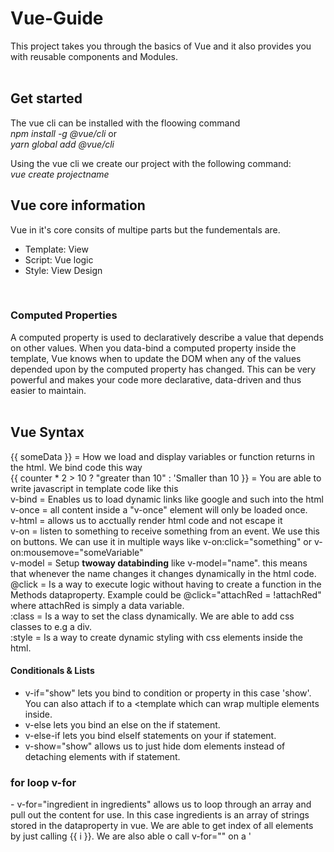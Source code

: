 <h1> Vue-Guide </h1>
This project takes you through the basics of Vue and it also provides you with reusable components and Modules. <br>

<br>
<h2>Get started</h2>
The vue cli can be installed with the floowing command <br>
<i>npm install -g @vue/cli</i>
or<br>
<i>yarn global add @vue/cli</i>

Using the vue cli we create our project with the following command: <br>
<i>vue create projectname</i> <br>

<h2>Vue core information</h2>

Vue in it's core consits of multipe parts but the fundementals are. 
- Template: View
- Script: Vue logic
- Style: View Design

<br>
<h3>Computed Properties</h3>
A computed property is used to declaratively describe a value that depends on other values. When you data-bind a computed property inside the template, Vue knows when to update the DOM when any of the values depended upon by the computed property has changed. This can be very powerful and makes your code more declarative, data-driven and thus easier to maintain.<br>

<br>
<h2> Vue Syntax </h2>
{{ someData }} = How we load and display variables or function returns in the html. We bind code this way <br>
{{ counter * 2 > 10 ? "greater than 10" : 'Smaller than 10 }} = You are able to write javascript in template code like this <br>
v-bind = Enables us to load dynamic links like google and such into the html <br>
v-once = all content inside a "v-once" element will only be loaded once. <br>
v-html = allows us to acctually render html code and not escape it <br>
v-on = listen to something to receive something from an event. We use this on buttons. We can use it in multiple ways like v-on:click="something" or v-on:mousemove="someVariable" <br>
v-model = Setup <b>twoway databinding</b> like v-model="name". this means that whenever the name changes it changes dynamically in the html code. <br>
@click = Is a way to execute logic without having to create a function in the Methods dataproperty. Example could be @click="attachRed =  !attachRed" where attachRed is simply a data variable. <br> 
:class = Is a way to set the class dynamically. We are able to add css classes to e.g a div. <br>
:style = Is a way to create dynamic styling with css elements inside the html. <br>

#### Conditionals & Lists

- v-if="show" lets you bind to condition or property in this case 'show'. You can also attach if to a <template which can wrap multiple elements inside. <br>
- v-else lets you bind an else on the if statement. <br>
- v-else-if lets you bind elseIf statements on your if statement. <br>
- v-show="show" allows us to just hide dom elements instead of detaching elements with if statement. <br>
<h3>for loop v-for</h3>
- v-for="ingredient in ingredients" allows us to loop through an array and pull out the content for use. In this case ingredients is an array of strings stored in the dataproperty in vue. We are able to get index of all elements by just calling {{ i }}. We are also able o call v-for="" on a '<template which will render all content in template multiple times. You can also loop through properties of objects by looping inside a loop. The second loop would look like v-for="value iningredient".  <br>
- v-for="n in 10" will loop through the range of integers and list all numbers with {{ n }}. this is how you can loop through numbers. <br><br>
Example:<br>
https://github.com/KristoferMar/Vue-Guide/blob/master/vue-basics/src/components/ForLoop.vue <br><br>
- You can add elements to an loop like e.g <button @click="ingredients.push('spices')" but it's a good idea to add :key="ingredient" in the v-for element to make sure new added elements don't overwrite old once. <br>

### Vue information
Vue 'components' start with new Vue({ dataproperties }) and consists of different data properties which include functions mand methods inside them. <br> <br>

Properties:

- el is the dataproperty which binds vue template to our html code. if we want to execute js code on a div with id="app" el will be = '#app'. <br>
- Data is a dataproperty but is NOT reactive, becuase the data property does not include methods. <br>
- The Methods property is used to create methods to interact with data in the data property. Method properties are executed every time the dom is updated. <br>
- The Computed property lets us store properties and it is not directly data. Data in the computed property can be used just like you use a property in a data object. You dont have to use if as functions. Computed properties are only executed when needed. Computed properties ALWAYS need to run synchronously. <br>
- Watch is a data properties which we use to run async functions. We are able to store local variables in the watch properties.  <br>

events are well used in vue and they have some default implementation posibilities. $event is the reserved variable name for an event. We can trigger event functions directly in the html like v-on:mousemove.stop <br>

We aso have key modifiers they looke like v-on:keyup.enter.space="something", which will trigger if you press space or enter <br>

### Vue Lifecycle hooks
All lifecycle hooks are registered directly in the root of the vue constroctor and not inside the method property. 

- beforeCreate: function() --> Code is executed before everything else. <br>

- created: function() --> Code is executed after the component has finished it's creation <br> 

- beforeMount: function() --> Executed after it's created but before it's mounted to the DOM <br> 

- mounted: function() --> Created, mounted and visible in the browser <br>

- beforeUpdate: function() --> Executed on data change and before the change is finished and dispalyer <br> 

- updated: function() --> Executed right after the DOM has updated <br>

- beforeDestroy: function() --> Executed before an instance is destroyed / removed <br> 

- destroyed: function() --> When component is destroyed (good for cleanup) <br>

### Parsing of data 

Between parrent and child component
- You can prase data thorugh props and make use of events to handle the changes of the props which where made. 
- You can prase props and handle changes in the same parrent component which you parsed with. 

Between sibling component

1. Event bus : Central part which holds information like angular services. An example of this can be found in main.js in the cli project and in userDetails.vue and UserEdit.vue. 

2. Parent / Chidld chains with custom events and props like in REACT.

<h2>Vue Router</h2>
Vue Router is a the default tool of use in terms of how we handle routing in Vue.js. <br>

Vue router section:<br>
<i>https://github.com/KristoferMar/Vue-Guide/tree/master/Vue%20Router</i>

#### Parse html data via slots
We can reserve and parse html code via sloths between components.

- You can also create dynamic component which parses data. This can be seen in the advanced project in the app.vue file.

## Good to know

- You are able to add and make use of special plugins by calling "vue add" on the special plugins which start with "vue-cli-plugin" and then a plugin name. Besides that you can always also use the npm install and install plugins this way but "vue add" provides you with much more logic. 

- You can make use of environment variables by creating a new file called ".env" in the src folder and then create variables in that file like VUE_APP_URL=www.webey.dk. You can then create a .env.development file and put the url in both of them, and you can then toggle between production and development. You are ofc also able to create .env.production
